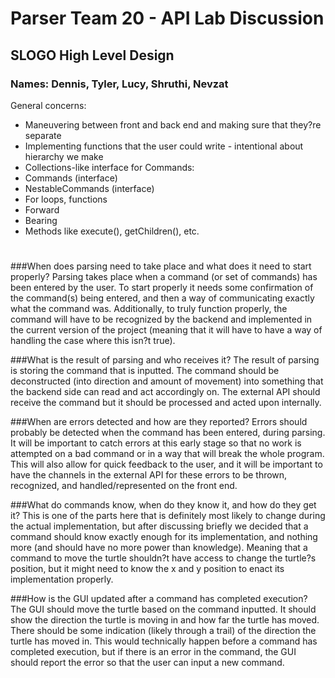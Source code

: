 # Parser Team 20 - API Lab Discussion
## SLOGO High Level Design
### Names: Dennis, Tyler, Lucy, Shruthi, Nevzat
General concerns: 
* Maneuvering between front and back end and making sure that they?re separate
* Implementing functions that the user could write - intentional about hierarchy we make 
* Collections-like interface for Commands:
* Commands (interface)
* NestableCommands (interface)
* For loops, functions
* Forward
* Bearing
* Methods like execute(), getChildren(), etc.

#

###When does parsing need to take place and what does it need to start properly?
Parsing takes place when a command (or set of commands) has been entered by the user. To start 
properly it needs some confirmation of the command(s) being entered, and then a way of communicating 
exactly what the command was. Additionally, to truly function properly, the command will have to be 
recognized by the backend and implemented in the current version of the project (meaning that it will
have to have a way of handling the case where this isn?t true).
 
###What is the result of parsing and who receives it?
The result of parsing is storing the command that is inputted. The command should be deconstructed 
(into direction and amount of movement) into something that the backend side can read and act accordingly on.
The external API should receive the command but it should be processed and acted upon internally.

###When are errors detected and how are they reported?
Errors should probably be detected when the command has been entered, during parsing. It will be 
important to catch errors at this early stage so that no work is attempted on a bad command or in a 
way that will break the whole program. This will also allow for quick feedback to the user, and it 
will be important to have the channels in the external API for these errors to be thrown, recognized,
and handled/represented on the front end.
 
###What do commands know, when do they know it, and how do they get it?
This is one of the parts here that is definitely most likely to change during the actual implementation, 
but after discussing briefly we decided that a command should know exactly enough for its implementation, 
and nothing more (and should have no more power than knowledge). Meaning that a command to move the turtle 
shouldn?t have access to change the turtle?s position, but it might need to know the x and y position
to enact its implementation properly. 
 
###How is the GUI updated after a command has completed execution?
The GUI should move the turtle based on the command inputted. It should show the direction the turtle
is moving in and how far the turtle has moved. There should be some indication (likely through a trail)
of the direction the turtle has moved in. This would technically happen before a command has completed
execution, but if there is an error in the command, the GUI should report the error so that the user
can input a new command. 
